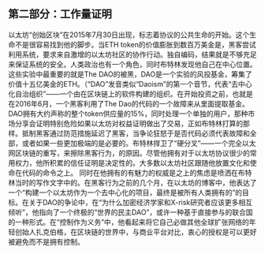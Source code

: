 ## 第二部分：工作量证明

以太坊“创始区块”在2015年7月30日出现，标志着协议的公共生命的开始。这个生命不是很容易找到他的脚步。当ETH token的价值膨胀到数百万美金是，黑客尝试利用系统，要求来自激增的以太坊社区的协作行动。独自编码，结果就是不够充足来保证系统的安全。人类政治也有一个角色，同时布特林发现他自己在中心位置。
这些实验中最重要的就是The DAO的被黑，DAO是一个实验的风投基金，筹集了价值十五亿美金的ETH。（“DAO”发音类似“Daoism”的第一个音节，代表“去中心化自治组织”——一个由在区块链上的软件构建的组织。在开始投资之前，也就是在2016年6月，一个黑客利用了The Dao的代码的一个故障来从里面提取基金。DAO拥有大约声称的整个token供应量的15%，同时处理一个单独的用户，那种市场分享会证明特别危险如果以太坊对权益证明做出了交易，正如布特林打算的那样。抵制黑客通过防范措施延迟了黑客，当争论狂怒于是否代码必须代表故障和全部，或者如果一些更加极端的是必要的。布特林捍卫了“硬分叉”——一个完全以太网区块链的重写，来擦除黑客行为，的原因。尽管他拥有对于以太坊协议很少的常用权力，他所积累的信任证明是决定性的。大多数以太坊社区跟随他放置文化和使命在代码的命令之上。
同时在他拥有的有魅力的权威是之上的焦虑是喷洒在布特林当时的写作文字中的。在黑客行为之前的几个月，在以太坊的博客中，他表达了一个“构建一个以太坊作为一个去中心化的项目，最终是被所有人类拥有的”的目标。在关于DAO的争论中，在“为什么加密经济学家和X-risk研究者应该更多相互倾听”，他指向了一个终极的“世界的民主DAO”，或许一种基于直接参与的联合国的一种形式。在“控制作为义务”中，他看起来将它自己必做其他全球扩张网络的年轻创始人扎克伯格，在区块链的世界中，与商业平台对比，衷心的授权是可以更好被避免而不是拥有控制。